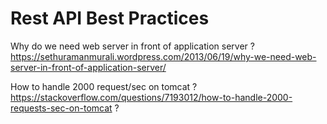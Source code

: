 # Rest API Best Practices 

Why do we need web server in front of application server ?
https://sethuramanmurali.wordpress.com/2013/06/19/why-we-need-web-server-in-front-of-application-server/

How to handle 2000 request/sec on tomcat ?
https://stackoverflow.com/questions/7193012/how-to-handle-2000-requests-sec-on-tomcat ?

